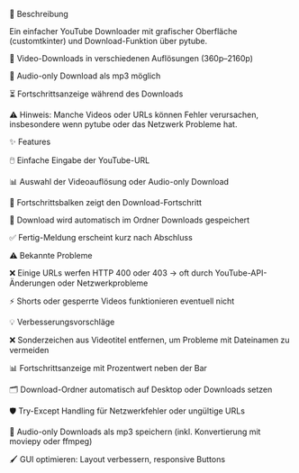 📌 Beschreibung

Ein einfacher YouTube Downloader mit grafischer Oberfläche (customtkinter) und Download-Funktion über pytube.

🎥 Video-Downloads in verschiedenen Auflösungen (360p–2160p)

🎵 Audio-only Download als mp3 möglich

⏳ Fortschrittsanzeige während des Downloads

⚠️ Hinweis: Manche Videos oder URLs können Fehler verursachen, insbesondere wenn pytube oder das Netzwerk Probleme hat.

✨ Features

🖱️ Einfache Eingabe der YouTube-URL

📊 Auswahl der Videoauflösung oder Audio-only Download

🔄 Fortschrittsbalken zeigt den Download-Fortschritt

💾 Download wird automatisch im Ordner Downloads gespeichert

✅ Fertig-Meldung erscheint kurz nach Abschluss

⚠️ Bekannte Probleme

❌ Einige URLs werfen HTTP 400 oder 403 → oft durch YouTube-API-Änderungen oder Netzwerkprobleme

⚡ Shorts oder gesperrte Videos funktionieren eventuell nicht

💡 Verbesserungsvorschläge

❌ Sonderzeichen aus Videotitel entfernen, um Probleme mit Dateinamen zu vermeiden

📊 Fortschrittsanzeige mit Prozentwert neben der Bar

🗂️ Download-Ordner automatisch auf Desktop oder Downloads setzen

🛡️ Try-Except Handling für Netzwerkfehler oder ungültige URLs

🎵 Audio-only Downloads als mp3 speichern (inkl. Konvertierung mit moviepy oder ffmpeg)

🖌️ GUI optimieren: Layout verbessern, responsive Buttons
